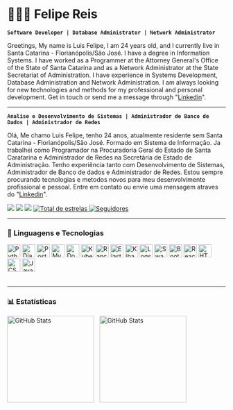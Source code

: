 # 👩🏻‍💻 Felipe Reis

**`Software Developer | Database Administrator | Network Administrator`**

Greetings, My name is Luis Felipe, I am 24 years old, and I currently live in Santa Catarina - Florianópolis/São José. I have a degree in Information Systems. I have worked as a Programmer at the Attorney General's Office of the State of Santa Catarina and as a Network Administrator at the State Secretariat of Administration. I have experience in Systems Development, Database Administration and Network Administration. I am always looking for new technologies and methods for my professional and personal development. Get in touch or send me a message through "[Linkedin](https://www.linkedin.com/in/luis-felipe-pereira-dos-reis-63756428b/)".

---

**`Analise e Desenvolvimento de Sistemas | Administrador de Banco de Dados | Administrador de Redes`**

Olá, Me chamo Luis Felipe, tenho 24 anos, atualmente residente sem Santa Catarina - Florianópolis/São José. Formado em Sistema de Informação. Ja trabalhei como Programador na Procuradoria Geral do Estado de Santa Caratarina e Administrador de Redes na Secretária de Estado de Administração. Tenho experiência tanto com Desenvolvimento de Sistemas, Administrador de Banco de dados e Administrador de Redes. Estou sempre procurando tecnologias e metodos novos para meu desenvolvimente profissional e pessoal.
Entre em contato ou envie uma mensagem atraves do "[Linkedin](https://www.linkedin.com/in/luis-felipe-pereira-dos-reis-63756428b/)".

<div> 
<a href="https://www.linkedin.com/in/luis-felipe-63756428b/" target="_blank"><img src="https://img.shields.io/badge/-LinkedIn-%230077B5?style=for-the-badge&logo=linkedin&logoColor=white" target="_blank"></a> 
</a> 
<a href = "mailto:felipereis0689@gmail.com"><img src="https://img.shields.io/badge/-Gmail-%23333?style=for-the-badge&logo=gmail&logoColor=white" target="_blank"></a>
  <a href="https://www.instagram.com/felipereis068/" target="_blank"><img src="https://img.shields.io/badge/Instagram-E4405F?style=for-the-badge&logo=instagram&logoColor=white" target="_blank"></a> 
 <a href="https://github.com/felipereis068?tab=repositories&sort=stargazers">
        <img 
            alt="Total de estrelas" 
            title="Total de estrelas GitHub" 
            src="https://custom-icon-badges.demolab.com/github/stars/felipereis068?color=55960c&style=for-the-badge&labelColor=488207&logo=star&label=estrelas"
        />
    </a>
    </a>
    <a href="https://github.com/felipereis068?tab=followers">
        <img 
            alt="Seguidores" 
            title="Me siga no GitHub" 
            src="https://custom-icon-badges.demolab.com/github/followers/felipereis068?color=236ad3&labelColor=1155ba&style=for-the-badge&logo=github&label=Seguidores&logoColor=white"
        />
    </a>
</p>

---
### 🤖 Linguagens e Tecnologias
<div class="center">
    <img 
        alt="Python" 
        title="Python"
        width="30px" 
        src="https://cdn.jsdelivr.net/gh/devicons/devicon@latest/icons/python/python-original.svg" 
    />
    <img 
        alt="Django" 
        title="Django"
        width="30px" 
        src="https://cdn.jsdelivr.net/gh/devicons/devicon@latest/icons/django/django-plain.svg"
    />
    <img 
        alt="Postgres" 
        title="Postgres"
        width="30px" 
        src="https://cdn.jsdelivr.net/gh/devicons/devicon@latest/icons/postgresql/postgresql-original.svg"
    />
    <img 
        alt="MySQL" 
        title="MySQL"
        width="30px" 
        src="https://cdn.jsdelivr.net/gh/devicons/devicon@latest/icons/mysql/mysql-original.svg"
    />
    <img 
        alt="Docker" 
        title="Docker"
        width="30px" 
        src="https://cdn.jsdelivr.net/gh/devicons/devicon@latest/icons/docker/docker-original.svg" 
    />
    <img 
        alt="Kubernetes" 
        title="Kubernetes"
        width="30px" 
        src="https://cdn.jsdelivr.net/gh/devicons/devicon@latest/icons/kubernetes/kubernetes-original.svg" 
    /> 
    <img 
        alt="Rancher" 
        title="Rancher"
        width="30px" 
        src="https://cdn.jsdelivr.net/gh/devicons/devicon@latest/icons/rancher/rancher-original.svg"
    />
    <img 
        alt="Elasticsearch" 
        title="Elasticsearch"
        width="30px" 
        src="https://cdn.jsdelivr.net/gh/devicons/devicon@latest/icons/elasticsearch/elasticsearch-original.svg"
    />
    <img 
        alt="Kibana" 
        title="Kibana"
        width="30px" 
        src="https://cdn.jsdelivr.net/gh/devicons/devicon@latest/icons/kibana/kibana-original.svg" 
    />
    <img 
        alt="Logstash" 
        title="Logstash"
        width="30px" 
        src="https://cdn.jsdelivr.net/gh/devicons/devicon@latest/icons/logstash/logstash-original.svg"
    />
    <img 
        alt="Swagger"
        title="Swagger" 
        width="30px" 
        src="https://cdn.jsdelivr.net/gh/devicons/devicon@latest/icons/swagger/swagger-original.svg" 
    />
    <img 
        alt="Bootstrap"
        title="Bootstrap" 
        width="30px" 
        src="https://cdn.jsdelivr.net/gh/devicons/devicon@latest/icons/bootstrap/bootstrap-original.svg" 
    />
    <img 
        alt="React"
        title="React" 
        width="30px" 
        src="https://cdn.jsdelivr.net/gh/devicons/devicon@latest/icons/react/react-original.svg" 
    />
    <img 
        alt="HTML"
        title="HTML" 
        width="30px" 
        src="https://cdn.jsdelivr.net/gh/devicons/devicon@latest/icons/html5/html5-original.svg" 
    />
    <img 
        alt="CSS" 
        title="CSS"
        width="30px" 
        src="https://cdn.jsdelivr.net/gh/devicons/devicon@latest/icons/css3/css3-original.svg" 
    />
    <img 
        alt="JavaScript" 
        title="JavaScript"
        width="30px" 
        src="https://cdn.jsdelivr.net/gh/devicons/devicon@latest/icons/javascript/javascript-original.svg" 
    />
</div>

<br>

---

### 📊 Estatísticas

</p>

  <img 
    align="left" 
    alt="GitHub Stats" 
    height="200" 
    style="padding-right: 10px;" 
    src="https://github-readme-stats.vercel.app/api?username=felipereis068&show_icons=true&theme=dark&include_all_commits=true&locale=pt-br" 
  />

<img 
      align="left" 
      alt="GitHub Stats" 
      height="200" 
      src="https://github-readme-stats.vercel.app/api/top-langs/?username=felipereis068&theme=dark&layout=compact&custom_title=Tecnologias&langs_count=10" 
  />

</p>
